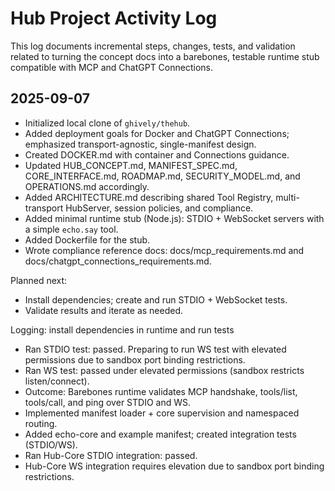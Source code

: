 # Hub Project Activity Log

This log documents incremental steps, changes, tests, and validation related to turning the concept docs into a barebones, testable runtime stub compatible with MCP and ChatGPT Connections.

## 2025-09-07

- Initialized local clone of `ghively/thehub`.
- Added deployment goals for Docker and ChatGPT Connections; emphasized transport-agnostic, single-manifest design.
- Created DOCKER.md with container and Connections guidance.
- Updated HUB_CONCEPT.md, MANIFEST_SPEC.md, CORE_INTERFACE.md, ROADMAP.md, SECURITY_MODEL.md, and OPERATIONS.md accordingly.
- Added ARCHITECTURE.md describing shared Tool Registry, multi-transport HubServer, session policies, and compliance.
- Added minimal runtime stub (Node.js): STDIO + WebSocket servers with a simple `echo.say` tool.
- Added Dockerfile for the stub.
- Wrote compliance reference docs: docs/mcp_requirements.md and docs/chatgpt_connections_requirements.md.

Planned next:
- Install dependencies; create and run STDIO + WebSocket tests.
- Validate results and iterate as needed.

Logging: install dependencies in runtime and run tests

- Ran STDIO test: passed. Preparing to run WS test with elevated permissions due to sandbox port binding restrictions.
- Ran WS test: passed under elevated permissions (sandbox restricts listen/connect).
- Outcome: Barebones runtime validates MCP handshake, tools/list, tools/call, and ping over STDIO and WS.
- Implemented manifest loader + core supervision and namespaced routing.
- Added echo-core and example manifest; created integration tests (STDIO/WS).
- Ran Hub-Core STDIO integration: passed.
- Hub-Core WS integration requires elevation due to sandbox port binding restrictions.
